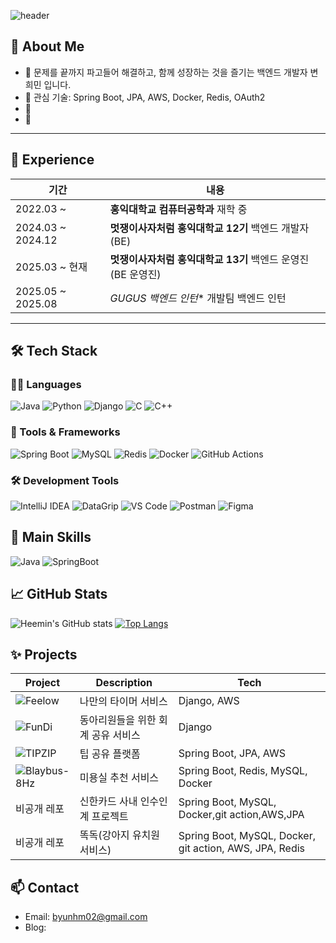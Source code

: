 ![header](https://capsule-render.vercel.app/api?type=waving&color=gradient&height=300&section=header&text=Hi!%20%0AIt's%20heemin's%20github%20🤗&fontSize=40)

## 👋 About Me

- 🔭 문제를 끝까지 파고들어 해결하고, 함께 성장하는 것을 즐기는 백엔드 개발자 변희민 입니다. 
- 🌱 관심 기술: Spring Boot, JPA, AWS, Docker, Redis, OAuth2
- 🧠
- 💬

---

## 💼 Experience

| 기간 | 내용 |
|------|------|
| 2022.03 ~ | **홍익대학교 컴퓨터공학과** 재학 중 |
| 2024.03 ~ 2024.12 | **멋쟁이사자처럼 홍익대학교 12기** 백엔드 개발자 (BE) |
| 2025.03 ~ 현재 | **멋쟁이사자처럼 홍익대학교 13기** 백엔드 운영진 (BE 운영진) |
| 2025.05 ~ 2025.08| *GUGUS 백엔드 인턴** 개발팀 백엔드 인턴 |



---

## 🛠️ Tech Stack

### 🧑‍💻 Languages
![Java](https://img.shields.io/badge/Java-007396?style=flat-square&logo=OpenJDK&logoColor=white)
![Python](https://img.shields.io/badge/Python-3776AB?style=flat-square&logo=python&logoColor=white)
![Django](https://img.shields.io/badge/Django-092E20?style=flat-square&logo=django&logoColor=white)
![C](https://img.shields.io/badge/C-A8B9CC?style=flat-square&logo=c&logoColor=white)
![C++](https://img.shields.io/badge/C++-00599C?style=flat-square&logo=c%2B%2B&logoColor=white)

### 🔧 Tools & Frameworks
![Spring Boot](https://img.shields.io/badge/Spring%20Boot-6DB33F?style=flat-square&logo=Spring-Boot&logoColor=white)
![MySQL](https://img.shields.io/badge/MySQL-4479A1?style=flat-square&logo=MySQL&logoColor=white)
![Redis](https://img.shields.io/badge/Redis-DC382D?style=flat-square&logo=Redis&logoColor=white)
![Docker](https://img.shields.io/badge/Docker-2496ED?style=flat-square&logo=Docker&logoColor=white)
![GitHub Actions](https://img.shields.io/badge/GitHub%20Actions-2088FF?style=flat-square&logo=github-actions&logoColor=white)

### 🛠️ Development Tools
![IntelliJ IDEA](https://img.shields.io/badge/IntelliJ%20IDEA-000000?style=flat-square&logo=intellijidea&logoColor=white)
![DataGrip](https://img.shields.io/badge/DataGrip-000000?style=flat-square&logo=datagrip&logoColor=white)
![VS Code](https://img.shields.io/badge/VS%20Code-007ACC?style=flat-square&logo=visualstudiocode&logoColor=white)
![Postman](https://img.shields.io/badge/Postman-FF6C37?style=flat-square&logo=postman&logoColor=white)
![Figma](https://img.shields.io/badge/Figma-F24E1E?style=flat-square&logo=figma&logoColor=white)

<!-- 강제로 보여주고 싶은 언어 강조 -->
## 💬 Main Skills
![Java](https://img.shields.io/badge/-Java-007396?style=for-the-badge&logo=java&logoColor=white)
![SpringBoot](https://img.shields.io/badge/-SpringBoot-6DB33F?style=for-the-badge&logo=spring-boot&logoColor=white)

## 📈 GitHub Stats
![Heemin's GitHub stats](https://github-readme-stats.vercel.app/api?username=byunhm02&show_icons=true&theme=tokyonight)
[![Top Langs](https://github-readme-stats.vercel.app/api/top-langs/?username=byunhm02&layout=compact&theme=tokyonight)](https://github.com/anuraghazra/github-readme-stats)

## ✨ Projects
| Project | Description | Tech |
|--------|-------------|------|
|![Feelow](https://github.com/Likelion-Feelow/Feelow-Server)  | 나만의 타이머 서비스 | Django, AWS |
|![FunDi](https://github.com/2024SINCHON-FunDI/Back-End)  | 동아리원들을 위한 회계 공유 서비스 | Django |
|![TIPZIP](https://github.com/byunhm02/TIPZIP_BE) | 팁 공유 플랫폼 | Spring Boot, JPA, AWS |
|![Blaybus-8Hz](https://github.com/Blaybus-8Hz/BE) | 미용실 추천 서비스 | Spring Boot, Redis, MySQL, Docker |
| 비공개 레포 | 신한카드 사내 인수인계 프로젝트 | Spring Boot, MySQL, Docker,git action,AWS,JPA |
| 비공개 레포 | 똑독(강아지 유치원 서비스) | Spring Boot, MySQL, Docker, git action, AWS, JPA, Redis |

## 📫 Contact
- Email: byunhm02@gmail.com
- Blog: 
